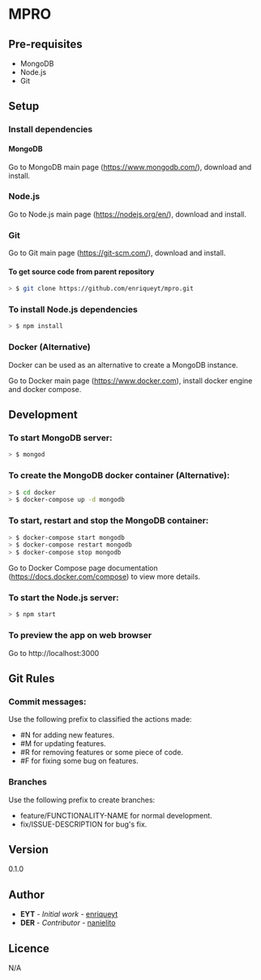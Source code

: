 # MPRO

## Pre-requisites
* MongoDB
* Node.js
* Git 

## Setup

### Install dependencies

#### MongoDB
Go to MongoDB main page (https://www.mongodb.com/), download and install.

### Node.js
Go to Node.js main page (https://nodejs.org/en/), download and install.

### Git
Go to Git main page (https://git-scm.com/), download and install.

#### To get source code from parent repository
``` bash
> $ git clone https://github.com/enriqueyt/mpro.git
```

### To install Node.js dependencies
``` bash
> $ npm install
```

### Docker (Alternative)
Docker can be used as an alternative to create a MongoDB instance.

Go to Docker main page (https://www.docker.com), install docker engine and docker compose. 

## Development

### To start MongoDB server:         
``` bash
> $ mongod
```

### To create the MongoDB docker container (Alternative):
``` bash
> $ cd docker
> $ docker-compose up -d mongodb
```

### To start, restart and stop the MongoDB container:
``` bash
> $ docker-compose start mongodb
> $ docker-compose restart mongodb
> $ docker-compose stop mongodb
```
Go to Docker Compose page documentation (https://docs.docker.com/compose) to view more details.

### To start the Node.js server: 
``` bash
> $ npm start
```

### To preview the app on web browser
Go to http://localhost:3000

## Git Rules

### Commit messages:
Use the following prefix to classified the actions made:
* #N for adding new features.
* #M for updating features.
* #R for removing features or some piece of code.
* #F for fixing some bug on features.

### Branches
Use the following prefix to create branches:
* feature/FUNCTIONALITY-NAME for normal development.
* fix/ISSUE-DESCRIPTION for bug's fix.

## Version
0.1.0

## Author
* **EYT** - *Initial work* - [enriqueyt](https://github.com/enriqueyt)
* **DER** - *Contributor* - [nanielito](https://github.com/nanielito)

## Licence
N/A
